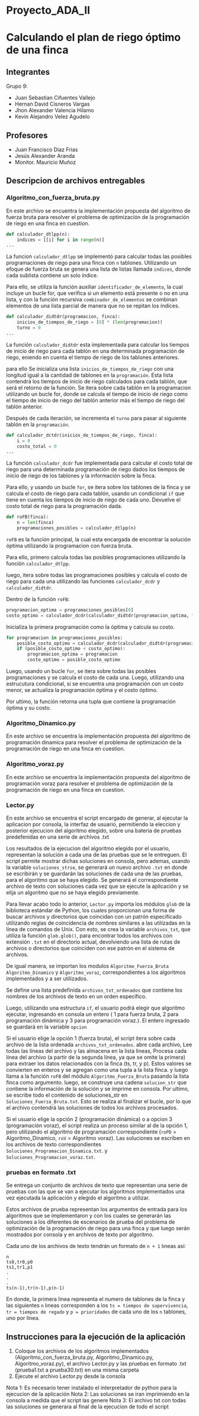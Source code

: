 # Proyecto_ADA_II
# Calculando el plan de riego óptimo de una finca


## Integrantes
Grupo 9:
- Juan Sebastian Cifuentes Vallejo
- Hernan David Cisneros Vargas
- Jhon Alexander Valencia Hilamo
- Kevin Alejandro Velez Agudelo

## Profesores
- Juan Francisco Díaz Frias
- Jesús Alexander Aranda
- Monitor. Mauricio Muñoz

## Descripcion de archivos entregables

### Algoritmo_con_fuerza_bruta.py

En este archivo se encuentra la implementación propuesta del algoritmo de fuerza bruta para resolver el problema de optimización de la programación de riego en una finca en cuestion. 

```python
def calculador_dtlpp(n):
    indices = [[i] for i in range(n)]
...
```
La funcion `calculador_dtlpp` se implementó para calcular todas las posibles programaciones de riego para una finca con `n` tablones. Utilizando un efoque de fuerza bruta se genera una lista de listas llamada `indices`, donde cada sublista contiene un solo índice.

Para ello, se utiliza la función auxiliar `identificador_de_elemento`, la cual incluye un bucle for, que verifica si un elemento está presente o no en una lista, y con la función recursiva `combinador_de_elementos` se combinan elementos de una lista parcial de manera que no se repitan los índices.

```python
def calculador_didtdr(programacion, finca):
    inicios_de_tiempos_de_riego = [0] * (len(programacion))
    turno = 0
...
```
La función `calculador_didtdr` esta implementada para calcular los tiempos de inicio de riego para cada tablón en una determinada programación de riego, eniendo en cuenta el tiempo de riego de los tablones anteriores.

para ello Se inicializa una lista `inicios_de_tiempos_de_riego` con una longitud igual a la cantidad de tablones en la `programación`. Esta lista contendrá los tiempos de inicio de riego calculados para cada tablón, que será el retorno de la función. Se itera sobre cada tablón en la programacion utilizando un bucle for, donde se calcula el tiempo de inicio de riego como el tiempo de inicio de riego del tablón anterior más el tiempo de riego del tablón anterior. 

Después de cada iteración, se incrementa el `turno` para pasar al siguiente tablón en la `programación`.

```python
def calculador_dctdr(inicios_de_tiempos_de_riego, finca):
    i = 0
    costo_total = 0
...
```
La función `calculador_dcdr` fue implementada para calcular el costo total de riego para una determinada programación de riego dados los tiempos de inicio de riego de los tablones y la información sobre la finca.

Para ello, y usando un bucle `for`, se itera sobre los tablones de la finca y se calcula el costo de riego para cada tablón, usando un condicional `if` que tiene en cuenta los tiempos de inicio de riego de cada uno.
Devuelve el costo total de riego para la programación dada.


```python
def roFB(finca):
    n = len(finca)
    programaciones_posibles = calculador_dtlpp(n)
```
`roFB` es la función principal, la cual esta encargada de encontrar la solución óptima utilizando la programacion con fuerza bruta. 

Para ello, primero calcula todas las posibles programaciones utilizando la función `calculador_dtlpp`.

luego, itera sobre todas las programaciones posibles y calcula el costo de riego para cada una utilizando las funciones `calculador_dcdr` y `calculador_didtdr`.

Dentro de la función `roFB`:

```python
programacion_optima = programaciones_posibles[0]
costo_optimo = calculador_dcdr(calculador_didtdr(programacion_optima, finca), finca)
```
Inicializa la primera programación como la óptima y calcula su costo.

```python
for programacion in programaciones_posibles:
    posible_costo_optimo = calculador_dcdr(calculador_didtdr(programacion, finca), finca)
    if (posible_costo_optimo < costo_optimo):
        programacion_optima = programacion
        costo_optimo = posible_costo_optimo
```
Luego, usando un bucle `for`, se itera sobre todas las posibles programaciones y se calcula el costo de cada una. Luego, utilizando una estrucutura condicional, si se encuentra una programación con un costo menor, se actualiza la programación óptima y el costo óptimo.

Por ultimo, la función retorna una tupla que contiene la programación óptima y su costo.


### Algoritmo_Dinamico.py

En este archivo se encuentra la implementación propuesta del algoritmo de programación dinamica para resolver el problema de optimización de la programación de riego en una finca en cuestion. 







### Algoritmo_voraz.py

En este archivo se encuentra la implementación propuesta del algoritmo de programación voraz para resolver el problema de optimización de la programación de riego en una finca en cuestion. 

### Lector.py

En este archivo se encuentra el script encargado de generar, al ejecutar la aplicacion por consola, la interfaz de usuario, permitiendo la eleccion y posterior ejecucion del algoritmo elegido, sobre una bateria de pruebas predefenidas en una serie de archivos .txt 

Los resultados de la ejecucion del algoritmo elegido por el usuario, representan la solución a cada una de las pruebas que se le entreguen. 
El script permite mostrar dichas soluciones en consola, pero ademas, usando la variable `soluciones_strse`, se generará un nuevo archivo `.txt` en donde se escribirán y se guardarán las soluciones de cada una de las pruebas, para el algoritmo que se haya elegido.
Se generará el correspondiente archivo de texto con soluciones cada vez que se ejecute la aplicación y se elija un algoritmo que no se haya elegido previamente.

Para llevar acabo todo lo anterior, `Lector.py` importa los módulos `glob` de la biblioteca estándar de Python, los cuales proporcionan una forma de buscar archivos y directorios que coincidan con un patrón especificado utilizando reglas de coincidencia de nombres similares a las utilizadas en la línea de comandos de Unix. 
Con esto, se crea la variable `archivos_txt`, que utiliza la función `glob.glob()`, para encontrar todos los archivos con extensión `.txt` en el directorio actual, devolviendo una lista de rutas de archivos o directorios que coinciden con ese patrón en el sistema de archivos.

De igual manera, se importan los modulos `Algoritmo_Fuerza_Bruta` `Algoritmo_Dinamico` y `Algoritmo_voraz`, correspondientes a los algoritmos implementados y a ser utilizados.

Se define una lista predefinida `archivos_txt_ordenados` que contiene los nombres de los archivos de texto en un orden específico. 

Luego, utilizando una estructura `if`, el usuario podrá elegir que algoritmo ejecutar, ingresando en consola un entero ( 1 para fuerza bruta, 2 para programación dinámica y 3 para programación voraz.). El entero ingresado se guardará en la variable `opcion`

Si el usuario elige la opción 1 (fuerza bruta), el script itera sobre cada archivo de la lista ordenada `archivos_txt_ordenados`.  abre cada archivo, Lee todas las líneas del archivo y las almacena en la lista lineas, Procesa cada línea del archivo (a partir de la segunda línea, ya que se omite la primera) para extraer los datos relacionados con la finca (ts, tr, y p). Estos valores se convierten en enteros y se agregan como una tupla a la lista finca. y luego llama a la función `roFB` del módulo `Algoritmo_Fuerza_Bruta` pasando la lista finca como argumento. luego, se construye una cadena `solucion_str` que contiene la información de la solución y se imprime en consola.
Por ultimo, se escribe todo el contenido de soluciones_str en `Soluciones_Fuerza_Bruta.txt`. Esto se realiza al finalizar el bucle, por lo que el archivo contendrá las soluciones de todos los archivos procesados.

Si el usuario elige la opción 2 (programación dinámica) o a opcion 3 (programación voraz), el script realiza un proceso similar al de la opción 1, pero utilizando el algoritmo de programación correspondiente (`roPD` = Algoritmo_Dinamico, `roV` = Algoritmo voraz). Las soluciones se escriben en los archivos de texto correspondientes `Soluciones_Programacion_Dinamica.txt`. y `Soluciones_Programacion_voraz.txt`.




### pruebas en formato .txt

Se entrega un conjunto de archivos de texto que representan una serie de pruebas con las que se van a ejecutar los algoritmos implementados una vez ejecutada la aplicación y elegido el algoritmo a utilizar. 

Estos archivos de prueba representan los argumentos de entrada para los algoritmos que se implementaron y con los cuales se generarán las soluciones a los diferentes de escenarios de prueba del problema de optimización de la programación de riego para una finca y que luego serán mostrados por consola y en archivos de texto por algoritmo.

Cada uno de los archivos de texto tendrán un formato de `n + 1` lıneas así:

```
n
ts0,tr0,p0
ts1,tr1,p1
.
.
.
ts(n-1),tr(n-1),p(n-1)
```

En donde, la primera linea representa el numero de tablones de la finca y las siguientes `n` lıneas corresponden a los `ts = tiempos de supervivencia`, `tr = tiempos de regado` y `p = prioridades` de cada uno de los `n` tablones, uno por linea.


## Instrucciones para la ejecución de la aplicación
1. Coloque los archivos de los algoritmos implementados (Algoritmo_con_fuerza_bruta.py, Algoritmo_Dinamico.py, Algoritmo_voraz.py), el archivo Lector.py y las pruebas en formato .txt (prueba1.txt a prueba30.txt) en una misma carpeta
2. Ejecute el archivo Lector.py desde la consola 

Nota 1: Es necesario tener instalado el interpretador de python para la ejecucion de la aplicación
Nota 2: Las soluciones se iran imprimiendo en la consola a medida que el script las genere
Nota 3: El archivo txt con todas las soluciones se generara al final de la ejecucion de todo el script
